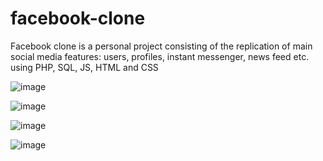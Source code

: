 # facebook-clone
Facebook clone is a personal project consisting of the replication of main social media features: users, profiles, instant messenger, news feed etc. using PHP, SQL, JS, HTML and CSS



![image](https://user-images.githubusercontent.com/71507635/111161977-5ad56f80-85a4-11eb-9b2f-03ec084e049b.png)

![image](https://user-images.githubusercontent.com/71507635/111162097-7fc9e280-85a4-11eb-8503-08d3b5b2ecfb.png)

![image](https://user-images.githubusercontent.com/71507635/111162387-c7506e80-85a4-11eb-95f7-662c3d9e397c.png)

![image](https://user-images.githubusercontent.com/71507635/111163001-5fe6ee80-85a5-11eb-9673-9410ce27dfb0.png)

